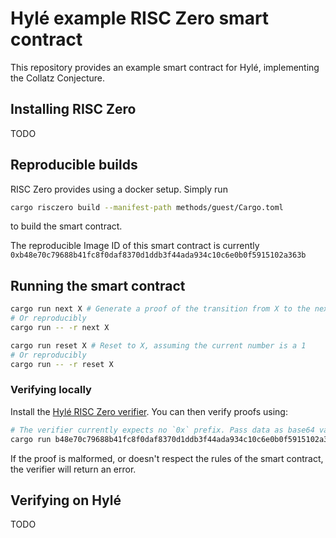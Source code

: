 # Hylé example RISC Zero smart contract

This repository provides an example smart contract for Hylé, implementing the Collatz Conjecture.

## Installing RISC Zero

TODO

## Reproducible builds

RISC Zero provides using a docker setup. Simply run
```bash
cargo risczero build --manifest-path methods/guest/Cargo.toml
```
to build the smart contract.

The reproducible Image ID of this smart contract is currently `0xb48e70c79688b41fc8f0daf8370d1ddb3f44ada934c10c6e0b0f5915102a363b`


## Running the smart contract

```bash
cargo run next X # Generate a proof of the transition from X to the next number in the collatz conjecture
# Or reproducibly
cargo run -- -r next X
```

```bash
cargo run reset X # Reset to X, assuming the current number is a 1
# Or reproducibly
cargo run -- -r reset X
```

### Verifying locally

Install the [Hylé RISC Zero verifier](https://github.com/Hyle-org/hyle-risc-zero-verifier).
You can then verify proofs using:
```sh
# The verifier currently expects no `0x` prefix. Pass data as base64 values.
cargo run b48e70c79688b41fc8f0daf8370d1ddb3f44ada934c10c6e0b0f5915102a363b [path_to_proof] [initial_state] [final_state]
```
If the proof is malformed, or doesn't respect the rules of the smart contract, the verifier will return an error.

## Verifying on Hylé

TODO

